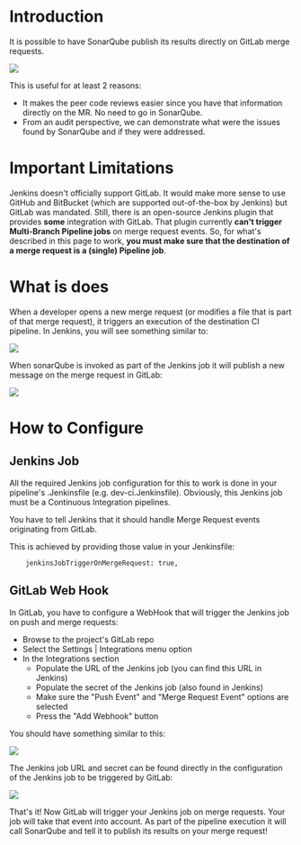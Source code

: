 # Introduction
It is possible to have SonarQube publish its results directly on GitLab merge requests.  

![](docs/images/merge-request-sonarqube-comment.png)

This is useful for at least 2 reasons:
- It makes the peer code reviews easier since you have that information directly on the MR.  No need to go in SonarQube.
- From an audit perspective, we can demonstrate what were the issues found by SonarQube and if they were addressed.

# Important Limitations
Jenkins doesn't officially support GitLab.  It would make more sense to use GitHub and BitBucket (which are supported out-of-the-box by Jenkins) but GitLab was mandated.
Still, there is an open-source Jenkins plugin that provides **some** integration with GitLab.
That plugin currently **can't trigger Multi-Branch Pipeline jobs** on merge request events.
So, for what's described in this page to work, **you must make sure that the destination of a merge request is a (single) Pipeline job**.

# What is does
When a developer opens a new merge request (or modifies a file that is part of that merge request), it triggers an execution of the destination CI pipeline.
In Jenkins, you will see something similar to:

![](docs/images/jenkins-build-history-mr.png)

When sonarQube is invoked as part of the Jenkins job it will publish a new message on the merge request in GitLab:

![](docs/images/merge-request-sonarqube-comment.png)

# How to Configure

## Jenkins Job
All the required Jenkins job configuration for this to work is done in your pipeline's .Jenkinsfile (e.g. dev-ci.Jenkinsfile).
Obviously, this Jenkins job must be a Continuous Integration pipelines.

You have to tell Jenkins that it should handle Merge Request events originating from GitLab.

This is achieved by providing those value in your Jenkinsfile:


```
    jenkinsJobTriggerOnMergeRequest: true,
```


## GitLab Web Hook
In GitLab, you have to configure a WebHook that will trigger the Jenkins job on push and merge requests:
- Browse to the project's GitLab repo
- Select the Settings | Integrations menu option
- In the Integrations section
  - Populate the URL of the Jenkins job (you can find this URL in Jenkins)
  - Populate the secret of the Jenkins job (also found in Jenkins)
  - Make sure the "Push Event" and "Merge Request Event" options are selected
  - Press the "Add Webhook" button

You should have something similar to this:

![](docs/images/gitlab-webhook.png)

The Jenkins job URL and secret can be found directly in the configuration of the Jenkins job to be triggered by GitLab:

![](docs/images/jenkins-gitlab-config.png)

That's it!  Now GitLab will trigger your Jenkins job on merge requests.  Your job will take that event into account.  As part of the pipeline execution it will call SonarQube and tell it to publish its results on your merge request!
